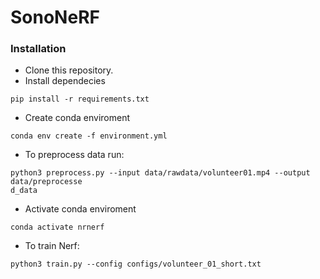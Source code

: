 # SonoNeRF

### Installation

* Clone this repository.
* Install dependecies
```
pip install -r requirements.txt
```
* Create conda enviroment
```
conda env create -f environment.yml
```
* To preprocess data run:
```
python3 preprocess.py --input data/rawdata/volunteer01.mp4 --output data/preprocesse
d_data
```

* Activate conda enviroment
```
conda activate nrnerf
```

* To train Nerf:
```
python3 train.py --config configs/volunteer_01_short.txt
```
